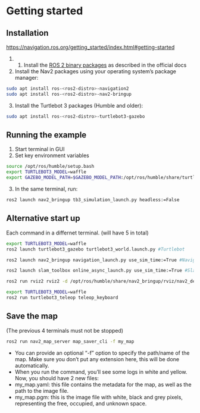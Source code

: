 # Getting started
## Installation
https://navigation.ros.org/getting_started/index.html#getting-started
1) 1. Install the [ROS 2 binary packages](https://docs.ros.org/en/rolling/Installation/Ubuntu-Install-Debians.html) as described in the official docs
2) Install the Nav2 packages using your operating system’s package manager:
```bash
sudo apt install ros-<ros2-distro>-navigation2
sudo apt install ros-<ros2-distro>-nav2-bringup
```
3) Install the Turtlebot 3 packages (Humble and older):
```bash
sudo apt install ros-<ros2-distro>-turtlebot3-gazebo
```
## Running the example
1) Start terminal in GUI
2) Set key environment variables
```bash
source /opt/ros/humble/setup.bash
export TURTLEBOT3_MODEL=waffle
export GAZEBO_MODEL_PATH=$GAZEBO_MODEL_PATH:/opt/ros/humble/share/turtlebot3_gazebo/models
```
3) In the same terminal, run:
```bash
ros2 launch nav2_bringup tb3_simulation_launch.py headless:=False
```
## Alternative start up
Each command in a differnet terminal. (will have 5 in total)
```bash
export TURTLEBOT3_MODEL=waffle
ros2 launch turtlebot3_gazebo turtlebot3_world.launch.py #Turtlebot

ros2 launch nav2_bringup navigation_launch.py use_sim_time:=True #Navigation2

ros2 launch slam_toolbox online_async_launch.py use_sim_time:=True #Slam toolbox

ros2 run rviz2 rviz2 -d /opt/ros/humble/share/nav2_bringup/rviz/nav2_default_view.rviz #rviz

export TURTLEBOT3_MODEL=waffle
ros2 run turtlebot3_teleop teleop_keyboard
```
## Save the map
(The previous 4 terminals must not be stopped)
```bash
ros2 run nav2_map_server map_saver_cli -f my_map
```
- You can provide an optional “-f” option to specify the path/name of the map. Make sure you don’t put any extension here, this will be done automatically.
- When you run the command, you’ll see some logs in white and yellow.
Now, you should have 2 new files:
- my_map.yaml: this file contains the metadata for the map, as well as the path to the image file.
- my_map.pgm: this is the image file with white, black and grey pixels, representing the free, occupied, and unknown space.